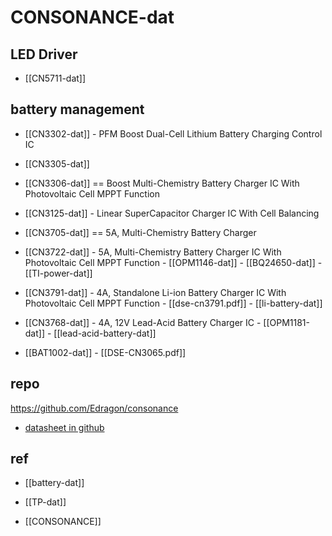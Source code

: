 
# CONSONANCE-dat






## LED Driver

- [[CN5711-dat]]





## battery management 

- [[CN3302-dat]] - PFM Boost Dual-Cell Lithium Battery Charging Control IC

- [[CN3305-dat]] 

- [[CN3306-dat]] == Boost Multi-Chemistry Battery Charger IC With Photovoltaic Cell MPPT Function

- [[CN3125-dat]] - Linear SuperCapacitor Charger IC With Cell Balancing

- [[CN3705-dat]] == 5A, Multi-Chemistry Battery Charger

- [[CN3722-dat]] - 5A, Multi-Chemistry Battery Charger IC With Photovoltaic Cell MPPT Function - [[OPM1146-dat]] - [[BQ24650-dat]] - [[TI-power-dat]]

- [[CN3791-dat]] - 4A, Standalone Li-ion Battery Charger IC With Photovoltaic Cell MPPT Function - [[dse-cn3791.pdf]] - [[li-battery-dat]]

- [[CN3768-dat]] - 4A, 12V Lead-Acid Battery Charger IC - [[OPM1181-dat]] - [[lead-acid-battery-dat]]

- [[BAT1002-dat]] - [[DSE-CN3065.pdf]]



## repo 

https://github.com/Edragon/consonance

- [datasheet in github](https://github.com/Edragon/Datasheet/tree/master/consonance)  





## ref 

- [[battery-dat]]

- [[TP-dat]]

- [[CONSONANCE]]